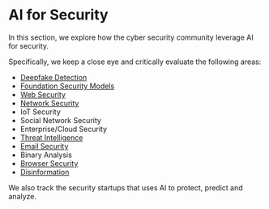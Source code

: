 # AI for Security
In this section, we explore how the cyber security community leverage AI for security.

Specifically, we keep a close eye and critically evaluate the following areas:
* [Deepfake Detection](https://github.com/nabeelxy/ai-security-guide/blob/main/ai_for_security/deepfakes/README.md)
* [Foundation Security Models](https://github.com/nabeelxy/ai-security-guide/blob/main/ai_for_security/foundation_models/README.md)
* [Web Security](https://github.com/nabeelxy/ai-security-guide/blob/main/ai_for_security/web_security/README.md)
* [Network Security](https://github.com/nabeelxy/ai-security-guide/blob/main/ai_for_security/dns_security/README.md)
* IoT Security
* Social Network Security
* Enterprise/Cloud Security
* [Threat Intelligence](https://github.com/nabeelxy/ai-security-guide/blob/main/ai_for_security/threat_hunting/README.md)
* [Email Security](https://github.com/nabeelxy/ai-security-guide/blob/main/ai_for_security/email_security/README.md)
* Binary Analysis
* [Browser Security](https://github.com/nabeelxy/ai-security-guide/blob/main/ai_for_security/browser_security/readme.md)
* [Disinformation](https://github.com/nabeelxy/ai-security-guide/blob/main/ai_for_security/disinformation/README.md)

We also track the security startups that uses AI to protect, predict and analyze.
